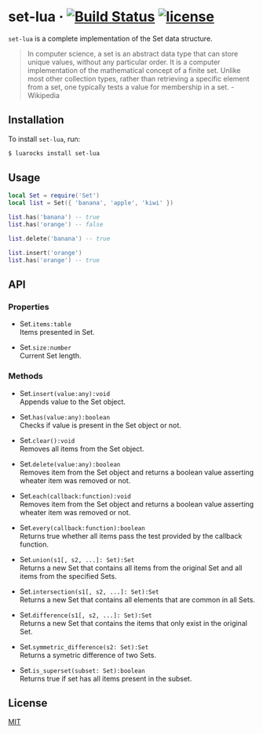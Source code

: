 # set-lua &middot; [![Build Status](https://travis-ci.org/EvandroLG/set-lua.svg?branch=master)](https://travis-ci.org/EvandroLG/set-lua) [![license](https://badgen.now.sh/badge/license/MIT)](./LICENSE)
`set-lua` is a complete implementation of the Set data structure.

> In computer science, a set is an abstract data type that can store unique values, without any particular order. It is a computer implementation of the mathematical concept of a finite set. Unlike most other collection types, rather than retrieving a specific element from a set, one typically tests a value for membership in a set. - Wikipedia

## Installation
To install `set-lua`, run:

```sh
$ luarocks install set-lua
```

## Usage
```lua
local Set = require('Set')
local list = Set({ 'banana', 'apple', 'kiwi' })

list.has('banana') -- true
list.has('orange') -- false

list.delete('banana') -- true

list.insert('orange')
list.has('orange') -- true
```

## API
### Properties
* Set.<code>items:table</code><br />
Items presented in Set.

* Set.<code>size:number</code><br />
Current Set length.

### Methods
* Set.<code>insert(value:any):void</code><br />
Appends value to the Set object.

* Set.<code>has(value:any):boolean</code><br />
Checks if value is present in the Set object or not.

* Set.<code>clear():void</code><br />
Removes all items from the Set object.

* Set.<code>delete(value:any):boolean</code><br />
Removes item from the Set object and returns a boolean value asserting wheater item was removed or not.

* Set.<code>each(callback:function):void</code><br />
Removes item from the Set object and returns a boolean value asserting wheater item was removed or not.

* Set.<code>every(callback:function):boolean</code><br />
Returns true whether all items pass the test provided by the callback function.

* Set.<code>union(s1[, s2, ...]: Set):Set</code><br />
Returns a new Set that contains all items from the original Set and all items from the specified Sets.

* Set.<code>intersection(s1[, s2, ...]: Set):Set</code><br />
Returns a new Set that contains all elements that are common in all Sets.

* Set.<code>difference(s1[, s2, ...]: Set):Set</code><br />
Returns a new Set that contains the items that only exist in the original Set.

* Set.<code>symmetric_difference(s2: Set):Set</code><br />
Returns a symetric difference of two Sets.

* Set.<code>is_superset(subset: Set):boolean</code><br />
Returns true if set has all items present in the subset.

## License
[MIT](./LICENSE)
